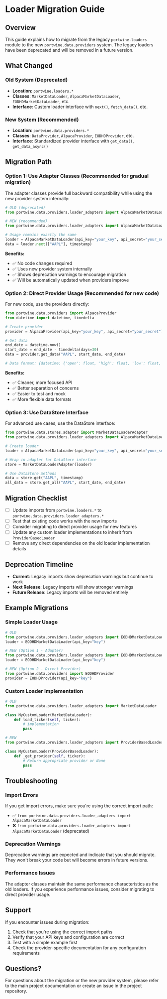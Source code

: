 # Loader Migration Guide

## Overview

This guide explains how to migrate from the legacy `portwine.loaders` module to the new `portwine.data.providers` system. The legacy loaders have been deprecated and will be removed in a future version.

## What Changed

### Old System (Deprecated)
- **Location**: `portwine.loaders.*`
- **Classes**: `MarketDataLoader`, `AlpacaMarketDataLoader`, `EODHDMarketDataLoader`, etc.
- **Interface**: Custom loader interface with `next()`, `fetch_data()`, etc.

### New System (Recommended)
- **Location**: `portwine.data.providers.*`
- **Classes**: `DataProvider`, `AlpacaProvider`, `EODHDProvider`, etc.
- **Interface**: Standardized provider interface with `get_data()`, `get_data_async()`

## Migration Path

### Option 1: Use Adapter Classes (Recommended for gradual migration)

The adapter classes provide full backward compatibility while using the new provider system internally:

```python
# OLD (deprecated)
from portwine.data.providers.loader_adapters import AlpacaMarketDataLoader

# NEW (recommended)
from portwine.data.providers.loader_adapters import AlpacaMarketDataLoader

# Usage remains exactly the same
loader = AlpacaMarketDataLoader(api_key="your_key", api_secret="your_secret")
data = loader.next(["AAPL"], timestamp)
```

**Benefits:**
- ✅ No code changes required
- ✅ Uses new provider system internally
- ✅ Shows deprecation warnings to encourage migration
- ✅ Will be automatically updated when providers improve

### Option 2: Direct Provider Usage (Recommended for new code)

For new code, use the providers directly:

```python
from portwine.data.providers import AlpacaProvider
from datetime import datetime, timedelta

# Create provider
provider = AlpacaProvider(api_key="your_key", api_secret="your_secret")

# Get data
end_date = datetime.now()
start_date = end_date - timedelta(days=30)
data = provider.get_data("AAPL", start_date, end_date)

# Data format: {datetime: {'open': float, 'high': float, 'low': float, 'close': float, 'volume': float}}
```

**Benefits:**
- ✅ Cleaner, more focused API
- ✅ Better separation of concerns
- ✅ Easier to test and mock
- ✅ More flexible data formats

### Option 3: Use DataStore Interface

For advanced use cases, use the DataStore interface:

```python
from portwine.data.stores.adapter import MarketDataLoaderAdapter
from portwine.data.providers.loader_adapters import AlpacaMarketDataLoader

# Create loader
loader = AlpacaMarketDataLoader(api_key="your_key", api_secret="your_secret")

# Wrap in adapter for DataStore interface
store = MarketDataLoaderAdapter(loader)

# Use DataStore methods
data = store.get("AAPL", timestamp)
all_data = store.get_all("AAPL", start_date, end_date)
```

## Migration Checklist

- [ ] Update imports from `portwine.loaders.*` to `portwine.data.providers.loader_adapters.*`
- [ ] Test that existing code works with the new imports
- [ ] Consider migrating to direct provider usage for new features
- [ ] Update any custom loader implementations to inherit from `ProviderBasedLoader`
- [ ] Remove any direct dependencies on the old loader implementation details

## Deprecation Timeline

- **Current**: Legacy imports show deprecation warnings but continue to work
- **Next Release**: Legacy imports will show stronger warnings
- **Future Release**: Legacy imports will be removed entirely

## Example Migrations

### Simple Loader Usage

```python
# OLD
from portwine.data.providers.loader_adapters import EODHDMarketDataLoader
loader = EODHDMarketDataLoader(api_key="key")

# NEW (Option 1 - Adapter)
from portwine.data.providers.loader_adapters import EODHDMarketDataLoader
loader = EODHDMarketDataLoader(api_key="key")

# NEW (Option 2 - Direct Provider)
from portwine.data.providers import EODHDProvider
provider = EODHDProvider(api_key="key")
```

### Custom Loader Implementation

```python
# OLD
from portwine.data.providers.loader_adapters import MarketDataLoader

class MyCustomLoader(MarketDataLoader):
    def load_ticker(self, ticker):
        # implementation
        pass

# NEW
from portwine.data.providers.loader_adapters import ProviderBasedLoader

class MyCustomLoader(ProviderBasedLoader):
    def _get_provider(self, ticker):
        # Return appropriate provider or None
        pass
```

## Troubleshooting

### Import Errors
If you get import errors, make sure you're using the correct import path:
- ✅ `from portwine.data.providers.loader_adapters import AlpacaMarketDataLoader`
- ❌ `from portwine.data.providers.loader_adapters import AlpacaMarketDataLoader` (deprecated)

### Deprecation Warnings
Deprecation warnings are expected and indicate that you should migrate. They won't break your code but will become errors in future versions.

### Performance Issues
The adapter classes maintain the same performance characteristics as the old loaders. If you experience performance issues, consider migrating to direct provider usage.

## Support

If you encounter issues during migration:
1. Check that you're using the correct import paths
2. Verify that your API keys and configuration are correct
3. Test with a simple example first
4. Check the provider-specific documentation for any configuration requirements

## Questions?

For questions about the migration or the new provider system, please refer to the main project documentation or create an issue in the project repository.
